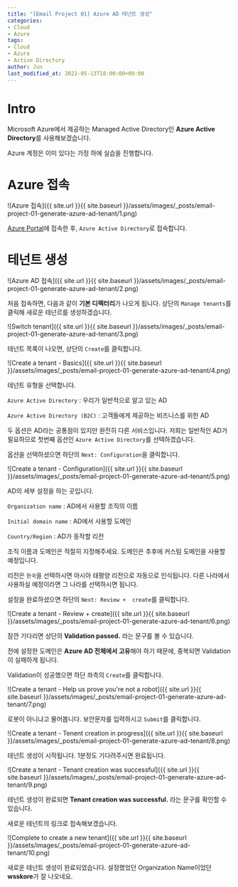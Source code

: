 ```yaml
---
title: "[Email Project 01] Azure AD 테넌트 생성"
categories:
- Cloud
- Azure 
tags:
- Cloud
- Azure
- Active Directory
author: Jun
last_modified_at: 2022-05-13T18:00:00+09:00
---
```


# Intro

Microsoft Azure에서 제공하는 Managed Active Directory인 **Azure Active Directory**를 사용해보겠습니다.

Azure 계정은 이미 있다는 가정 하에 실습을 진행합니다.

# Azure 접속

![Azure 접속]({{ site.url }}{{ site.baseurl }}/assets/images/_posts/email-project-01-generate-azure-ad-tenant/1.png)

[Azure Portal](https://portal.azure.com)에 접속한 후, `Azure Active Directory`로 접속합니다.

# 테넌트 생성

![Azure AD 접속]({{ site.url }}{{ site.baseurl }}/assets/images/_posts/email-project-01-generate-azure-ad-tenant/2.png)

처음 접속하면, 다음과 같이 **기본 디렉터리**가 나오게 됩니다. 상단의 `Manage tenants`를 클릭해 새로운 테넌르를 생성하겠습니다.

![Switch tenant]({{ site.url }}{{ site.baseurl }}/assets/images/_posts/email-project-01-generate-azure-ad-tenant/3.png)

테넌트 목록이 나오면, 상단의 `Create`를 클릭합니다.

![Create a tenant - Basics]({{ site.url }}{{ site.baseurl }}/assets/images/_posts/email-project-01-generate-azure-ad-tenant/4.png)

테넌트 유형을 선택합니다.

`Azure Active Directory` : 우리가 일반적으로 알고 있는 AD

`Azure Active Directory (B2C)` : 고객들에게 제공하는 비즈니스를 위한 AD

두 옵션은 AD라는 공통점이 있지만 완전히 다른 서비스입니다. 저희는 일반적인 AD가 필요하므로 첫번째 옵션인 `Azure Active Directory`를 선택하겠습니다.

옵션을 선택하셨으면 하단의 `Next: Configuration`을 클릭합니다.

![Create a tenant - Configuration]({{ site.url }}{{ site.baseurl }}/assets/images/_posts/email-project-01-generate-azure-ad-tenant/5.png)

AD의 세부 설정을 하는 곳입니다.

`Organization name` : AD에서 사용할 조직의 이름

`Initial domain name` : AD에서 사용할 도메인

`Country/Region` : AD가 동작할 리전

조직 이름과 도메인은 적절히 지정해주세요. 도메인은 추후에 커스텀 도메인을 사용할 예정입니다.

리전은 `한국`을 선택하시면 아시아 태평양 리전으로 자동으로 인식됩니다. 다른 나라에서 사용하실 예정이라면 그 나라를 선택하시면 됩니다.

설정을 완료하셨으면 하단의 `Next: Review +  create`를 클릭합니다.

![Create a tenant - Review + create]({{ site.url }}{{ site.baseurl }}/assets/images/_posts/email-project-01-generate-azure-ad-tenant/6.png)

잠깐 기다리면 상단의 **Validation passed.** 라는 문구를 볼 수 있습니다.

전에 설정한 도메인은 **Azure AD 전체에서 고유**해야 하기 때문에, 중복되면 Validation이 실패하게 됩니다.

Validation이 성공했으면 하단 좌측의 `Create`를 클릭합니다.

![Create a tenant - Help us prove you're not a robot]({{ site.url }}{{ site.baseurl }}/assets/images/_posts/email-project-01-generate-azure-ad-tenant/7.png)

로봇이 아니냐고 물어봅니다. 보안문자를 입력하시고 `Submit`를 클릭합니다.

![Create a tenant - Tenent creation in progress]({{ site.url }}{{ site.baseurl }}/assets/images/_posts/email-project-01-generate-azure-ad-tenant/8.png)

테넌트 생성이 시작됩니다. 1분정도 기다려주시면 완료됩니다.

![Create a tenant - Tenant creation was successful]({{ site.url }}{{ site.baseurl }}/assets/images/_posts/email-project-01-generate-azure-ad-tenant/9.png)

테넌트 생성이 완료되면 **Tenant creation was successful.** 라는 문구를 확인할 수 있습니다.

새로운 테넌트의 링크로 접속해보겠습니다.

![Complete to create a new tenant]({{ site.url }}{{ site.baseurl }}/assets/images/_posts/email-project-01-generate-azure-ad-tenant/10.png)

새로운 테넌트 생성이 완료되었습니다. 설정했었던 Organization Name이었던 **wsskore**가 잘 나오네요.